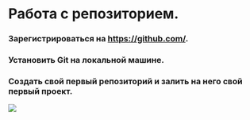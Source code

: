 # Работа с репозиторием.
### Зарегистрироваться на https://github.com/.
### Установить Git на локальной машине.
### Создать свой первый репозиторий и залить на него свой первый проект.
![](result2.png)